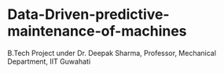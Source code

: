 # Data-Driven-predictive-maintenance-of-machines
B.Tech Project under Dr. Deepak Sharma, Professor, Mechanical Department, IIT Guwahati
